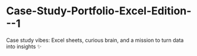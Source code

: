 # Case-Study-Portfolio-Excel-Edition---1
Case study vibes: Excel sheets, curious brain, and a mission to turn data into insights ✨

